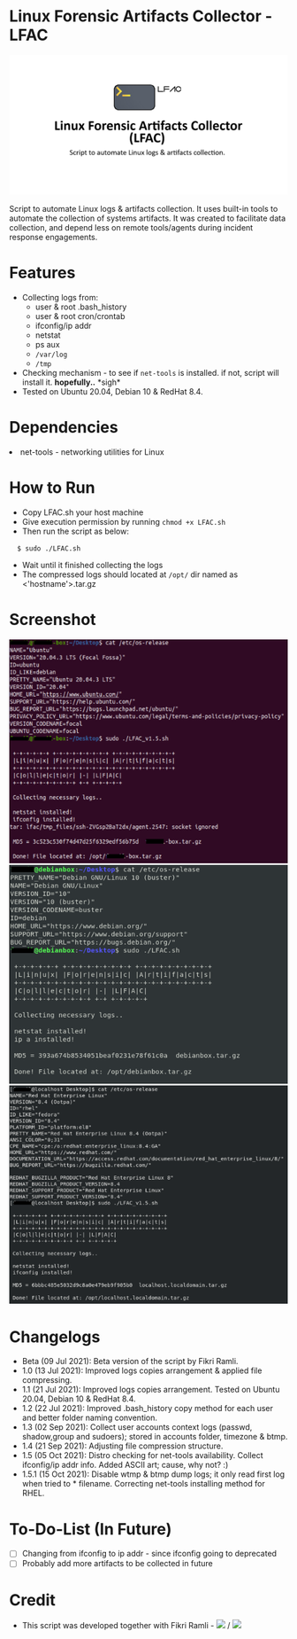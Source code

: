 Linux Forensic Artifacts Collector - LFAC
===
<kbd>![LFAC Logo](/screenshot/LFAC-repo-card.png)</kbd>

Script to automate Linux logs & artifacts collection. It uses built-in tools to automate the collection of systems artifacts. It was created to facilitate data collection, and depend less on remote tools/agents during incident response engagements.

Features
===
- Collecting logs from: 
  - user & root .bash_history
  - user & root cron/crontab
  - ifconfig/ip addr
  - netstat
  - ps aux
  - `/var/log`
  - `/tmp`
- Checking mechanism - to see if `net-tools` is installed. if not, script will install it. <b>hopefully..</b> \*sigh\*
- Tested on Ubuntu 20.04, Debian 10 & RedHat 8.4.

Dependencies
===
<li>net-tools - networking utilities for Linux</li>

How to Run
===
 - Copy LFAC.sh your host machine
 - Give execution permission by running `chmod +x LFAC.sh`
 - Then run the script as below:
```
  $ sudo ./LFAC.sh
```
- Wait until it finished collecting the logs
- The compressed logs should located at `/opt/` dir named as <'hostname'>.tar.gz

Screenshot
===
![Ubuntu 20.04](/screenshot/LFAC_Ubuntu20.04.png)
![Debian 10](/screenshot/LFAC_Debian10.png)
![RHEL 8.4](/screenshot/LFAC_RHEL8.4.png)

Changelogs
===
- Beta  (09 Jul 2021): Beta version of the script by Fikri Ramli.
- 1.0   (13 Jul 2021): Improved logs copies arrangement & applied file compressing.
- 1.1   (21 Jul 2021): Improved logs copies arrangement. Tested on Ubuntu 20.04, Debian 10 & RedHat 8.4.
- 1.2   (22 Jul 2021): Improved .bash_history copy method for each user and better folder naming convention.
- 1.3   (02 Sep 2021): Collect user accounts context logs (passwd, shadow,group and sudoers); stored in accounts folder, timezone & btmp.
- 1.4   (21 Sep 2021): Adjusting file compression structure.
- 1.5   (05 Oct 2021): Distro checking for net-tools availability. Collect ifconfig/ip addr info. Added ASCII art; cause, why not? :)
- 1.5.1 (15 Oct 2021): Disable wtmp & btmp dump logs; it only read first log when tried to * filename. Correcting net-tools installing method for RHEL.

To-Do-List (In Future)
===
- [ ] Changing from ifconfig to ip addr - since ifconfig going to deprecated
- [ ] Probably add more artifacts to be collected in future

Credit
===
- This script was developed together with Fikri Ramli - <a href="https://www.linkedin.com/in/fikri-ramli-aba94881/"><img src="https://img.shields.io/badge/LinkedIn-0077B5?style=for-the-badge&logo=linkedin&logoColor=white" /></a> / <a href="https://github.com/frmoncheh/"><img src="https://img.shields.io/badge/GitHub-100000?style=for-the-badge&logo=github&logoColor=white" /></a>

